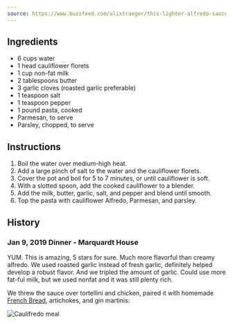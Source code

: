 ```yaml
---
source: https://www.buzzfeed.com/alixtraeger/this-lighter-alfredo-sauce-is-made-with-cauliflower-and-its
---
```


## Ingredients

* 6 cups water
* 1 head cauliflower florets
* 1 cup non-fat milk
* 2 tablespoons butter
* 3 garlic cloves (roasted garlic preferable)
* 1 teaspoon salt
* 1 teaspoon pepper
* 1 pound pasta, cooked
* Parmesan, to serve
* Parsley, chopped, to serve

## Instructions

1. Boil the water over medium-high heat.
2. Add a large pinch of salt to the water and the cauliflower florets.
3. Cover the pot and boil for 5 to 7 minutes, or until cauliflower is soft.
4. With a slotted spoon, add the cooked cauliflower to a blender.
5. Add the milk, butter, garlic, salt, and pepper and blend until smooth.
6. Top the pasta with cauliflower Alfredo, Parmesan, and parsley.

## History

### Jan 9, 2019 Dinner - Marquardt House

YUM. This is amazing, 5 stars for sure. Much more flavorful than creamy alfredo. We used roasted garlic instead of fresh garlic, definitely helped develop a robust flavor. And we tripled the amount of garlic. Could use more fat-ful milk, but we used nonfat and it was still plenty rich.

We threw the sauce over tortellini and chicken, paired it with homemade [French Bread](/bread/french_bread.md), artichokes, and gin martinis:

![Caulifredo meal](/photos/french_bread_with_meal.jpg)
